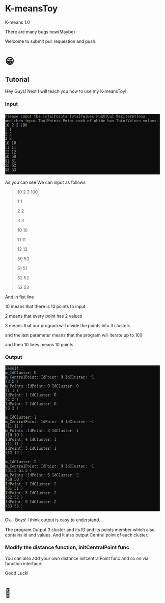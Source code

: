 # K-meansToy

K-means 1.0

There are many bugs now(Maybe)

Welcome to submit pull requestion and push.

# 😁

## Tutorial

Hey Guys! Next I will teach you how to use my K-meansToy!

### Input
![avatar](/Photo/InputEx.png)

As you can see 
We can input as follows

> 10 2 3 100
> 
> 1 1
> 
> 2 2
> 
> 3 3
> 
> 10 10
> 
> 11 11
> 
> 12 12
> 
> 50 50
> 
> 51 51
> 
> 52 52
> 
> 53 53

And in fist line 

10 means that there is 10 points to input

2 means that every point has 2 values

3 means that our program will divide the points into 3 clusters

and the last parameter means that the program will iterate up to 100

and then 10 lines means 10 points

### Output
![avatar](/Photo/OutputEx.png)

Ok，Boys! I think output is easy to understand.

The program Output 3 cluster and its ID and its points member which also contains id and values. And it also output Central point of each cluster.

### Modify the distance function, initCentralPoint func

You can also add your own  distance initcentralPoint func and so on via function interface.

Good Luck!

# 👋